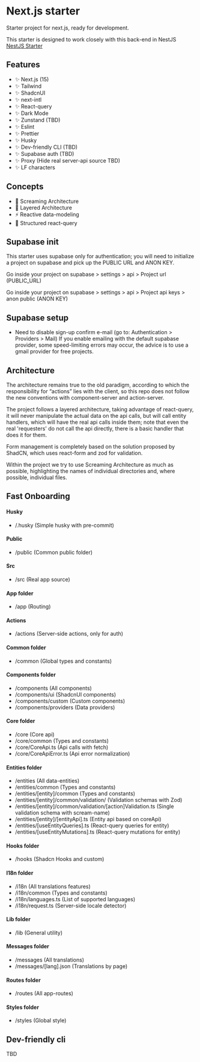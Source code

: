 
# Next.js starter

Starter project for next.js, ready for development.

This starter is designed to work closely with this back-end in NestJS [NestJS Starter](https://github.com/Void061/nestjs-starter)


## Features

- ✨ Next.js (15)
- ✨ Tailwind
- ✨ ShadcnUI
- ✨ next-intl
- ✨ React-query
- ✨ Dark Mode
- ✨ Zunstand (TBD)
- ✨ Eslint
- ✨ Prettier
- ✨ Husky
- ✨ Dev-friendly CLI (TBD)
- ✨ Supabase auth (TBD)
- ✨ Proxy (Hide real server-api source TBD)
- ✨ LF characters

## Concepts
- 🤝 Screaming Architecture
- 📄 Layered Architecture
- ⚡ Reactive data-modeling
- 🌱 Structured react-query

## Supabase init
This starter uses supabase only for authentication; you will need to initialize a project on supabase and pick up the PUBLIC URL and ANON KEY.

Go inside your project on supabase > settings > api > Project url (PUBLIC_URL)

Go inside your project on supabase > settings > api > Project api keys > anon public (ANON KEY)

## Supabase setup

- Need to disable sign-up confirm e-mail (go to: Authentication > Providers > Mail)
If you enable emailing with the default supabase provider, some speed-limiting errors may occur, the advice is to use a gmail provider for free projects.

## Architecture
The architecture remains true to the old paradigm, according to which the responsibility for “actions” lies with the client, so this repo does not follow the new conventions with component-server and action-server.

The project follows a layered architecture, taking advantage of react-query, it will never manipulate the actual data on the api calls, but will call entity handlers, which will have the real api calls inside them; note that even the real 'requesters' do not call the api directly, there is a basic handler that does it for them.

Form management is completely based on the solution proposed by ShadCN, which uses react-form and zod for validation.

Within the project we try to use Screaming Architecture as much as possible, highlighting the names of individual directories and, where possible, individual files.

## Fast Onboarding

#### Husky
- /.husky (Simple husky with pre-commit)

#### Public
- /public (Common public folder)

#### Src
- /src (Real app source)

#### App folder
- /app (Routing)

#### Actions
- /actions (Server-side actions, only for auth)

#### Common folder
- /common (Global types and constants)

#### Components folder
- /components (All components)
- /components/ui (ShadcnUI components)
- /components/custom (Custom components)
- /components/providers (Data providers)

#### Core folder
- /core (Core api)
- /core/common (Types and constants)
- /core/CoreApi.ts (Api calls with fetch)
- /core/CoreApiError.ts (Api error normalization)

#### Entities folder
- /entities (All data-entities)
- /entities/common (Types and constants)
- /entities/[entity]/common (Types and constants)
- /entities/[entity]/common/validation/ (Validation schemas with Zod)
- /entities/[entity]/common/validation/[action]Validation.ts (Single validation schema with scream-name)
- /entities/[entity]/[entityApi].ts (Entity api based on coreApi)
- /entities/[useEntityQueries].ts (React-query queries for entity)
- /entities/[useEntityMutations].ts (React-query mutations for entity)

#### Hooks folder
- /hooks (Shadcn Hooks and custom)

#### I18n folder
- /i18n (All translations features)
- /i18n/common (Types and constants)
- /i18n/languages.ts (List of supported languages)
- /i18n/request.ts (Server-side locale detector)

#### Lib folder
- /lib (General utility)

#### Messages folder
- /messages (All translations)
- /messages/[lang].json (Translations by page)

#### Routes folder
- /routes (All app-routes)

#### Styles folder
- /styles (Global style)

## Dev-friendly cli
TBD
